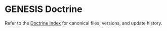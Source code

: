 # GENESIS Doctrine

Refer to the [Doctrine Index](../docs/doctrine_index.md) for canonical files, versions, and update history.
